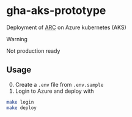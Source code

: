 # gha-aks-prototype
Deployment of [ARC](https://github.com/actions/actions-runner-controller) on
Azure kubernetes (AKS)

> [!WARNING]
> Not production ready

## Usage
0. Create a `.env` file from `.env.sample`
1. Login to Azure and deploy with
```bash
make login
make deploy
```
